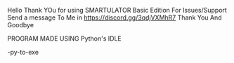 Hello Thank YOu for using SMARTULATOR Basic Edition
For Issues/Support Send a message To Me in https://discord.gg/3qdjVXMhR7
Thank You And Goodbye

PROGRAM MADE USING Python's IDLE

-py-to-exe

